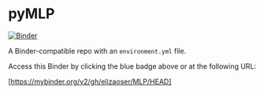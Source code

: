 # pyMLP

[![Binder](http://mybinder.org/badge_logo.svg)](https://mybinder.org/v2/gh/elizaoser/MLP/HEAD)

A Binder-compatible repo with an `environment.yml` file.

Access this Binder by clicking the blue badge above or at the following URL:

[https://mybinder.org/v2/gh/elizaoser/MLP/HEAD]
